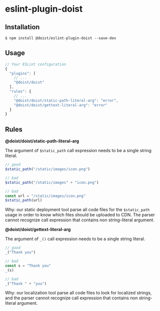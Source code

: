 # eslint-plugin-doist

## Installation

```
$ npm install @doist/eslint-plugin-doist --save-dev
```


## Usage

```js
// Your ESLint configuration
{
  "plugins": [
    // ...
    "@doist/doist"
  ],
  "rules": {
    // ...
    "@doist/doist/static-path-literal-arg": "error",
    "@doist/doist/gettext-literal-arg": "error"
  }
}
```

## Rules

__@doist/doist/static-path-literal-arg__

The argument of `$static_path` call expression needs to be a single string literal.

```js
// good
$static_path("/static/images/icon.png")

// bad
$static_path("/static/images" + "icon.png")

// bad
const url = "/static/images/icon.png"
$static_path(url)
```
Why: our static deployment tool parse all code files for the `$static_path` usage in order to know which files should be uploaded to CDN. The parser cannot recognize call expression that contains non string-literal argument.


__@doist/doist/gettext-literal-arg__

The argument of `_()` call expression needs to be a single string literal.

```js
// good
_("Thank you")

// bad
const s = "Thank you"
_(s)

// bad
_("Thank " + "you")
```
Why: our localization tool parse all code files to look for localized strings, and the parser cannot recognize call expression that contains non string-literal argument.






